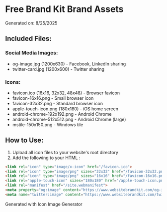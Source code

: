 # Free Brand Kit Brand Assets

Generated on: 8/25/2025

## Included Files:

### Social Media Images:
- og-image.jpg (1200x630) - Facebook, LinkedIn sharing
- twitter-card.jpg (1200x600) - Twitter sharing

### Icons:
- favicon.ico (16x16, 32x32, 48x48) - Browser favicon
- favicon-16x16.png - Small browser icon
- favicon-32x32.png - Standard browser icon
- apple-touch-icon.png (180x180) - iOS home screen
- android-chrome-192x192.png - Android Chrome
- android-chrome-512x512.png - Android Chrome (large)
- mstile-150x150.png - Windows tile

## How to Use:

1. Upload all icon files to your website's root directory
2. Add the following to your HTML <head>:

```html
<link rel="icon" type="image/x-icon" href="/favicon.ico">
<link rel="icon" type="image/png" sizes="32x32" href="/favicon-32x32.png">
<link rel="icon" type="image/png" sizes="16x16" href="/favicon-16x16.png">
<link rel="apple-touch-icon" sizes="180x180" href="/apple-touch-icon.png">
<link rel="manifest" href="/site.webmanifest">
<meta property="og:image" content="https://www.websitebrandkit.com/og-image.jpg">
<meta name="twitter:image" content="https://www.websitebrandkit.com/twitter-card.jpg">
```

Generated with Icon Image Generator
